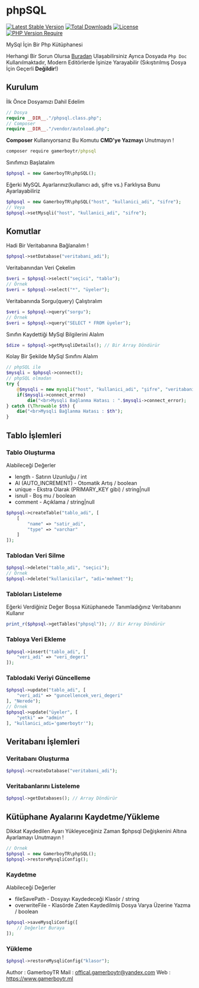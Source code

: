 # phpSQL

[![Latest Stable Version](http://poser.pugx.org/gamerboytr/phpsql/v)](https://packagist.org/packages/gamerboytr/phpsql) [![Total Downloads](http://poser.pugx.org/gamerboytr/phpsql/downloads)](https://packagist.org/packages/gamerboytr/phpsql) [![License](http://poser.pugx.org/gamerboytr/phpsql/license)](https://packagist.org/packages/gamerboytr/phpsql) [![PHP Version Require](http://poser.pugx.org/gamerboytr/phpsql/require/php)](https://packagist.org/packages/gamerboytr/phpsql)

MySql İçin Bir Php Kütüphanesi

Herhangi Bir Sorun Olursa [Buradan](mailto:offical.gamerboytr@yandex.com) Ulaşabilirsiniz
Ayrıca Dosyada `Php Doc` Kullanılmaktadır, Modern Editörlerde İşinize Yarayabilir (Sıkıştırılmış Dosya İçin Geçerli **Değildir**!)

## Kurulum

İlk Önce Dosyamızı Dahil Edelim

```php
// Dosya
require __DIR__."/phpsql.class.php";
// Composer
require __DIR__."/vendor/autoload.php";
```

**Composer** Kullanıyorsanız Bu Komutu **CMD'ye Yazmayı** Unutmayın !

```bat
composer require gamerboytr/phpsql
```

Sınıfımızı Başlatalım

```php
$phpsql = new GamerboyTR\phpSQL();
```

Eğerki MySQL Ayarlarınız(kullanıcı adı, şifre vs.) Farklıysa Bunu Ayarlayabiliriz

```php
$phpsql = new GamerboyTR\phpSQL("host", "kullanici_adi", "sifre");
// Veya
$phpsql->setMysqli("host", "kullanici_adi", "sifre");
```

## Komutlar

Hadi Bir Veritabanına Bağlanalım !

```php
$phpsql->setDatabase("veritabani_adi");
```

Veritabanından Veri Çekelim

```php
$veri = $phpsql->select("seçici", "tablo");
// Örnek
$veri = $phpsql->select("*", "üyeler");
```

Veritabanında Sorgu(query) Çalıştıralım

```php
$veri = $phpsql->query("sorgu");
// Örnek
$veri = $phpsql->query("SELECT * FROM üyeler");
```

Sınıfın Kaydettiği MySql Bilgilerini Alalım

```php
$dize = $phpsql->getMysqliDetails(); // Bir Array Döndürür
```

Kolay Bir Şekilde MySql Sınıfını Alalım

```php
// phpSQL ile
$mysqli = $phpsql->connect();
// phpSQL olmadan
try {
    @$mysqli = new mysqli("host", "kullanici_adi", "şifre", "veritabanı");
    if($mysqli->connect_errno)
        die("<br>Mysqli Bağlanma Hatası : ".$mysqli->connect_error);
} catch (\Throwable $th) {
    die("<br>Mysqli Bağlanma Hatası : $th");
}
```

## Tablo İşlemleri

### Tablo Oluşturma

Alabileceği Değerler

- length - Satırın Uzunluğu / int
- AI (AUTO_INCREMENT) - Otomatik Artış / boolean
- unique - Ekstra Olarak (PRIMARY_KEY gibi) / string|null
- isnull - Boş mu / boolean
- comment - Açıklama / string|null

```php
$phpsql->createTable("tablo_adi", [
    [
        "name" => "satir_adi",
        "type" => "varchar"
    ]
]);
```

### Tablodan Veri Silme

```php
$phpsql->delete("tablo_adi", "seçici");
// Örnek
$phpsql->delete("kullanicilar", "adi='mehmet'");
```

### Tabloları Listeleme

Eğerki Verdiğiniz Değer Boşsa Kütüphanede Tanımladığınız Veritabanını Kullanır

```php
print_r($phpsql->getTables("phpsql")); // Bir Array Döndürür
```

### Tabloya Veri Ekleme

```php
$phpsql->insert("tablo_adi", [
    "veri_adi" => "veri_degeri"
]);
```

### Tablodaki Veriyi Güncelleme

```php
$phpsql->update("tablo_adi", [
    "veri_adi" => "guncellencek_veri_degeri"
], "Nerede");
// Örnek
$phpsql->update("üyeler", [
    "yetki" => "admin"
], "kullanici_adi='gamerboytr'");
```

## Veritabanı İşlemleri

### Veritabanı Oluşturma

```php
$phpsql->createDatabase("veritabani_adi");
```

### Veritabanlarını Listeleme

```php
$phpsql->getDatabases(); // Array Döndürür
```

## Kütüphane Ayalarını Kaydetme/Yükleme

Dikkat Kaydedilen Ayarı Yükleyeceğiniz Zaman $phpsql Değişkenini Altına Ayarlamayı Unutmayın !

```php
// Örnek
$phpsql = new GamerboyTR\phpSQL();
$phpsql->restoreMysqliConfig();
```

### Kaydetme

Alabileceği Değerler

- fileSavePath - Dosyayı Kaydedeceği Klasör / string
- overwriteFile - Klasörde Zaten Kaydedilmiş Dosya Varya Üzerine Yazma / boolean

```php
$phpsql->saveMysqliConfig([
    // Değerler Buraya
]);
```

### Yükleme

```php
$phpsql->restoreMysqliConfig("klasor");
```

Author : GamerboyTR Mail : offical.gamerboytr@yandex.com Web : <https://www.gamerboytr.ml>
